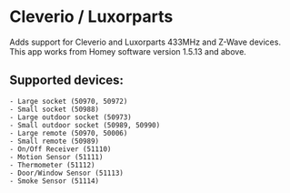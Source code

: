 # Cleverio / Luxorparts

Adds support for Cleverio and Luxorparts 433MHz and Z-Wave devices.
This app works from Homey software version 1.5.13 and above.

## Supported devices:
	- Large socket (50970, 50972)
	- Small socket (50988)
	- Large outdoor socket (50973)
	- Small outdoor socket (50989, 50990)
	- Large remote (50970, 50006)
	- Small remote (50989) 
    - On/Off Receiver (51110)
    - Motion Sensor (51111)
    - Thermometer (51112)
    - Door/Window Sensor (51113)
    - Smoke Sensor (51114)